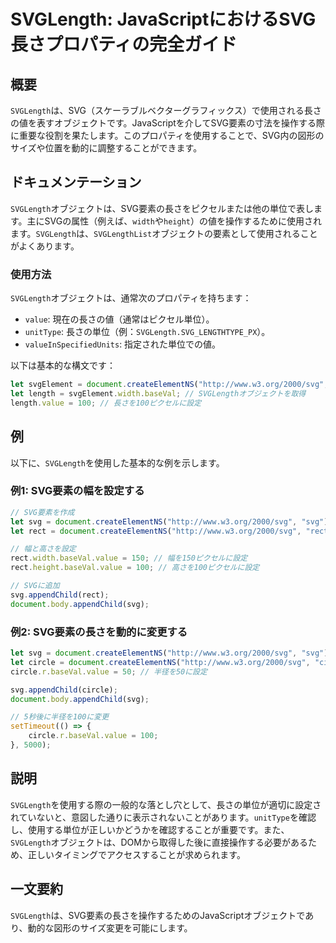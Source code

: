 <!--
Meta Description: # SVGLength: JavaScriptにおけるSVG長さプロパティの完全ガイド ## 概要 `SVGLength`は、SVG（スケーラブルベクターグラフィックス）で使用される長さの値を表すオブジェクトです。JavaScriptを介してSVG要素の寸法を操作する際に重要な役割を果たします。この...
Meta Keywords: svg, svglength, document, value, let
-->

# SVGLength: JavaScriptにおけるSVG長さプロパティの完全ガイド

## 概要
`SVGLength`は、SVG（スケーラブルベクターグラフィックス）で使用される長さの値を表すオブジェクトです。JavaScriptを介してSVG要素の寸法を操作する際に重要な役割を果たします。このプロパティを使用することで、SVG内の図形のサイズや位置を動的に調整することができます。

## ドキュメンテーション
`SVGLength`オブジェクトは、SVG要素の長さをピクセルまたは他の単位で表します。主にSVGの属性（例えば、`width`や`height`）の値を操作するために使用されます。`SVGLength`は、`SVGLengthList`オブジェクトの要素として使用されることがよくあります。

### 使用方法
`SVGLength`オブジェクトは、通常次のプロパティを持ちます：

- `value`: 現在の長さの値（通常はピクセル単位）。
- `unitType`: 長さの単位（例：`SVGLength.SVG_LENGTHTYPE_PX`）。
- `valueInSpecifiedUnits`: 指定された単位での値。

以下は基本的な構文です：

```javascript
let svgElement = document.createElementNS("http://www.w3.org/2000/svg", "rect");
let length = svgElement.width.baseVal; // SVGLengthオブジェクトを取得
length.value = 100; // 長さを100ピクセルに設定
```

## 例
以下に、`SVGLength`を使用した基本的な例を示します。

### 例1: SVG要素の幅を設定する
```javascript
// SVG要素を作成
let svg = document.createElementNS("http://www.w3.org/2000/svg", "svg");
let rect = document.createElementNS("http://www.w3.org/2000/svg", "rect");

// 幅と高さを設定
rect.width.baseVal.value = 150; // 幅を150ピクセルに設定
rect.height.baseVal.value = 100; // 高さを100ピクセルに設定

// SVGに追加
svg.appendChild(rect);
document.body.appendChild(svg);
```

### 例2: SVG要素の長さを動的に変更する
```javascript
let svg = document.createElementNS("http://www.w3.org/2000/svg", "svg");
let circle = document.createElementNS("http://www.w3.org/2000/svg", "circle");
circle.r.baseVal.value = 50; // 半径を50に設定

svg.appendChild(circle);
document.body.appendChild(svg);

// 5秒後に半径を100に変更
setTimeout(() => {
    circle.r.baseVal.value = 100;
}, 5000);
```

## 説明
`SVGLength`を使用する際の一般的な落とし穴として、長さの単位が適切に設定されていないと、意図した通りに表示されないことがあります。`unitType`を確認し、使用する単位が正しいかどうかを確認することが重要です。また、`SVGLength`オブジェクトは、DOMから取得した後に直接操作する必要があるため、正しいタイミングでアクセスすることが求められます。

## 一文要約
`SVGLength`は、SVG要素の長さを操作するためのJavaScriptオブジェクトであり、動的な図形のサイズ変更を可能にします。